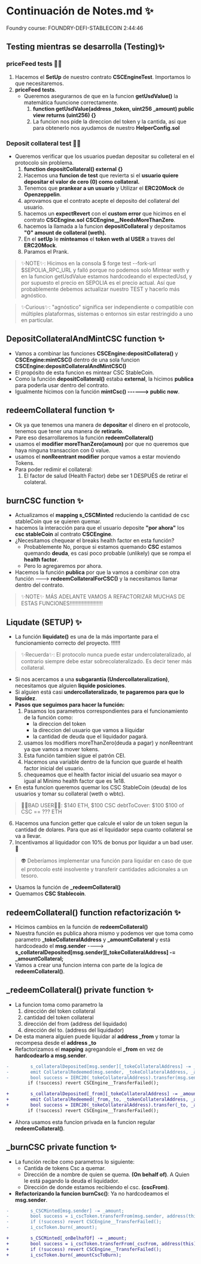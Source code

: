 # Continuación de Notes.md ✨
Foundry course: FOUNDRY-DEFI-STABLECOIN
2:44:46 

## Testing mientras se desarrolla (Testing)✨
### priceFeed tests 👩‍💻
1. Hacemos el **SetUp** de nuestro contrato **CSCEngineTest**. Importamos lo que necesitaremos.
2.  **priceFeed tests**.
    - Queremos asegurarnos de que en la funcion **getUsdValue()** la matemática fuuncione correctamente.
      1.  **function getUsdValue(address _token, uint256 _amount) public view returns (uint256) {}**
      2.  La funcion nos pide la direccion del token y la cantida, asi que para obtenerlo nos ayudamos de nuestro **HelperConfig.sol**

### Deposit collateral test 👩‍💻
  - Queremos verificar que los usuarios puedan depositar su colleteral en el protocolo sin problema.
      1. **function depositCollateral() external {}**
      2. Hacemos una **funcion de test** que revierta si el **usuario quiere depositar el valor de cero (0) como collateral.**
      3. Tenemos que **prankear a un usuario** y Utilizar el **ERC20Mock** de **Openzeppelin**.
      4. aprovamos que el contrato acepte el deposito del collateral del usuario.
      5. hacemos un **expectRevert** con el **custom error** que hicimos en el contrato **CSCEngine.sol** **CSCEngine__NeedsMoreThanZero**.
      6. hacemos la llamada a la funcion **depositCollateral** y depositamos **"0" amount de collateral (weth).**
      7. En el **setUp** le **minteamos** el **token weth al USER** a traves del **ERC20Mock**.
      8. Paramos el Prank.

> ✨NOTE✨: Hicimos en la consola $ forge test --fork-url $SEPOLIA_RPC_URL y falló porque no podemos solo Mintear weth y en la funcion getUsdValue estamos hardcodeando el expectedUsd, y por supuesto el precio en SEPOLIA es el precio actual. Así que probablemente debemos actualizar nuestro TEST y hacerlo más agnóstico.

> ✨Curious✨: "agnóstico" significa ser independiente o compatible con múltiples plataformas, sistemas o entornos sin estar restringido a uno en particular.

## DepositCollateralAndMintCSC function ✨
- Vamos a combinar las funciones **CSCEngine:depositCollatera()** y **CSCEngine:mintCSC()** dentro de una sola funcion **CSCEngine:depositCollateralAndMintCSC()**
- El propósito de esta funcion es mintear CSC StableCoin.
- Como la función **depositCollateral()** estaba **external**, la hicimos **publica** para poderla usar dentro del contrato.
- Igualmente hicimos con la función **mintCsc() ------> public now**.

## redeemCollateral function ✨
- Ok ya que tenemos una manera de **depositar** el dinero en el protocolo, tenemos que tener una manera de **retirarlo**. 
- Pare eso desarrollaremos la función **redeemCollateral()**
- usamos el **modifier moreThanZero(amoun)** por que no queremos que haya ninguna transaccion con 0 value.
- usamos el **nonReentrant modifier** porque vamos a estar moviendo Tokens. 
- Para poder redimir el collateral:
  1. El factor de salud (Health Factor) debe ser 1 DESPUÉS de retirar el colateral. 

## burnCSC function ✨
- Actualizamos el **mapping s_CSCMinted** reduciendo la cantidad de csc stableCoin que se quieren quemar. 
- hacemos la interacción para que el usuario deposite **"por ahora"** los **csc stableCoin** al contrato **CSCEngine**.
- ¿Necesitamos chequear el breaks health factor en esta función?
  - Probablemente No, porque si estamos quemando **CSC** estamos quemando **deuda**, es casi poco probable (unlikely) que se rompa el **health factor**. 
  - Pero lo agregaremos por ahora.
- Hacemos la función **publica** por que la vamos a combinar con otra función ---> **redeemCollateralForCSC()** y la necesitamos llamar dentro del contrato.
> ✨NOTE✨ MÁS ADELANTE VAMOS A REFACTORIZAR MUCHAS DE ESTAS FUNCIONES!!!!!!!!!!!!!!!!!!!!!! 

## Liqudate (SETUP) ✨
- La función **liquidate()** es una de la más importante para el funcionamiento correcto del proyecto. ‼️‼️‼️
>✨Recuerda✨: El protocolo nunca puede estar undercolateralizado, al contrario siempre debe estar sobrecolateralizado. Es decir tener más collateral.
- Si nos acercamos a una **subgarantía (Undercollateralization)**, necesitamos que alguien **liquíde posiciones**.
- Si alguien está casi **undercollateralizado**, **te pagaremos para que lo liquídez**.
- **Pasos que seguimos para hacer la función:**
  1. Pasamos los parametros correspondientes para el funcionamiento de la función como: 
     - la direccion del token
     - la direccion del usuario que vamos a liiquidar  
     - la cantidad de deuda que el liquidador pagará.
  2. usamos los modifiers moreThanZero(deuda a pagar) y nonReentrant ya que vamos a mover tokens. 
  3. Esta función tambien sigue el patrón CEI.
  4. Hacemos una variable dentro de la funcion que guarde el health factor inicial del usuario.
  5. chequeamos que el health factor inicial del usuario sea mayor o igual al Minimo health factor que es 1e18.
- En esta funcion queremos quemar los CSC StableCoin (deuda) de los usuarios y tomar su collateral (weth o wbtc).
> 👩‍💻BAD USER👩‍💻: $140 ETH, $100 CSC
> debtToCover: $100 
> $100 of CSC == ??? ETH 
  6. Hacemos una funcion getter que calcule el valor de un token segun la cantidad de dolares. Para que asi el liquidador sepa cuanto collateral se va a llevar.
  7. Incentivamos al liquidador con 10% de bonus por liquidar a un bad user. 🤑 
> 👽 Deberíamos implementar una función para liquidar en caso de que el protocolo esté insolvente y transferir cantidades adicionales a un tesoro.
- Usamos la función de **_redeemCollateral()**
- Quemamos **CSC Stablecoin**.

## redeemCollateral() function refactorización ✨
- Hicimos cambios en la función de **redeemCollateral()** 
- Nuestra función es publica ahora mismo y podemos ver que toma como parametro **_tokeCollateralAddress** y **_amountCollateral** y está hardcodeado el **msg.sender** ---->  **s_collateralDeposited[msg.sender][_tokeCollateralAddress] -= _amountCollateral;**
- Vamos a crear una funcion interna con parte de la logica de **redeemCollateral()**.

## _redeemCollateral() private function ✨
- La funcion toma como parametro la 
  1. dirección del token collateral
  2. cantidad del token collateral
  3. dirección del from (address del liquidado)
  4. dirección del to. (address del liquidador)
- De esta manera alguien puede liquidar al **address _from** y tomar la recompesa desde el **address _to**
- Refactorizamos el **mapping** agregandole el **_from** en vez de **hardcodearlo a msg.sender**.
```diff
-        s_collateralDeposited[msg.sender][_tokeCollateralAddress] -= _amountCollateral;
-        emit CollateralRedeemed(msg.sender, _tokeCollateralAddress, _amountCollateral);
-        bool success = IERC20(_tokeCollateralAddress).transfer(msg.sender, _amountCollateral);
        if (!success) revert CSCEngine__TransferFailed();

+        s_collateralDeposited[_from][_tokeCollateralAddress] -= _amountCollateral;
+        emit CollateralRedeemed(_from,_to, _tokenCollateralAddress, _amountCollateral);
+        bool success = IERC20(_tokeCollateralAddress).transfer(_to, _amountCollateral);
        if (!success) revert CSCEngine__TransferFailed();
```
- Ahora usamos esta funcion privada en la funcion regular **redeemCollateral()**. 

## _burnCSC private function ✨
- La función recibe como parametros lo siguiente:
  - Cantida de tokens Csc a quemar.
  - Dirección de a nombre de quien se quema. **(On behalf of)**. A Quien le está pagando la deuda el liquidador.
  - Dirección de donde estamos recibiendo el csc. **(cscFrom)**. 
- **Refactorizando la funcion burnCsc()**: Ya no hardcodeamos el **msg.sender**.

```diff
-        s_CSCMinted[msg.sender] -= _amount;
-        bool success = i_cscToken.transferFrom(msg.sender, address(this), _amount);
-        if (!success) revert CSCEngine__TransferFailed();
-        i_cscToken.burn(_amount);

+        s_CSCMinted[_onBelhafOf] -= _amount;
+        bool success = i_cscToken.transferFrom(_cscFrom, address(this), _amountCscToBurn);
+        if (!success) revert CSCEngine__TransferFailed();
+        i_cscToken.burn(_amountCscToBurn);
```